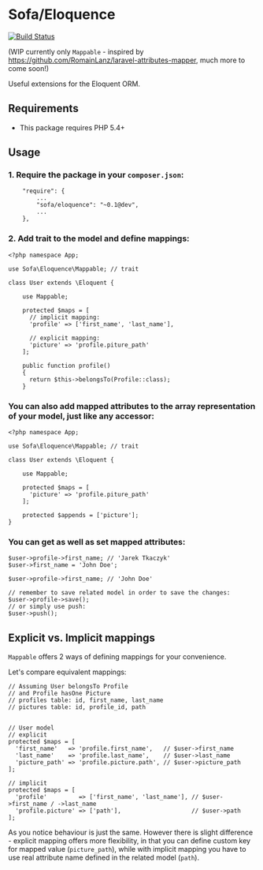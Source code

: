 # Sofa/Eloquence

[![Build Status](https://travis-ci.org/jarektkaczyk/eloquence.svg?branch=master)](https://travis-ci.org/jarektkaczyk/eloquence)


(WIP currently only `Mappable` - inspired by https://github.com/RomainLanz/laravel-attributes-mapper, much more to come soon!)

Useful extensions for the Eloquent ORM.

## Requirements

* This package requires PHP 5.4+

## Usage

### 1. Require the package in your `composer.json`:

```
    "require": {
        ...
        "sofa/eloquence": "~0.1@dev",
        ...
    },

```

### 2. Add trait to the model and define mappings:

```
<?php namespace App;

use Sofa\Eloquence\Mappable; // trait

class User extends \Eloquent {

    use Mappable;

    protected $maps = [
      // implicit mapping:
      'profile' => ['first_name', 'last_name'],

      // explicit mapping:
      'picture' => 'profile.piture_path'
    ];

    public function profile()
    {
      return $this->belongsTo(Profile::class);
    }
```

### You can also add mapped attributes to the array representation of your model, just like any accessor:

```
<?php namespace App;

use Sofa\Eloquence\Mappable; // trait

class User extends \Eloquent {

    use Mappable;

    protected $maps = [
      'picture' => 'profile.piture_path'
    ];

    protected $appends = ['picture'];
}
```

### You can get as well as set mapped attributes:

```
$user->profile->first_name; // 'Jarek Tkaczyk'
$user->first_name = 'John Doe';

$user->profile->first_name; // 'John Doe'

// remember to save related model in order to save the changes:
$user->profile->save();
// or simply use push:
$user->push();
```


## Explicit vs. Implicit mappings

`Mappable` offers 2 ways of defining mappings for your convenience.

Let's compare equivalent mappings:
```
// Assuming User belongsTo Profile
// and Profile hasOne Picture
// profiles table: id, first_name, last_name
// pictures table: id, profile_id, path


// User model
// explicit
protected $maps = [
  'first_name'   => 'profile.first_name',   // $user->first_name
  'last_name'    => 'profile.last_name',    // $user->last_name
  'picture_path' => 'profile.picture.path', // $user->picture_path
];

// implicit
protected $maps = [
  'profile'         => ['first_name', 'last_name'], // $user->first_name / ->last_name
  'profile.picture' => ['path'],                    // $user->path
];
```

As you notice behaviour is just the same. However there is slight difference - explicit mapping offers more flexibility, in that you can define custom key for mapped value (`picture_path`), while with implicit mapping you have to use real attribute name defined in the related model (`path`).
